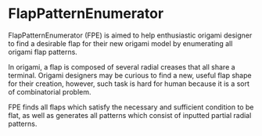 FlapPatternEnumerator
=================

FlapPatternEnumerator (FPE) is aimed to help enthusiastic origami designer
to find a desirable flap for their new origami model by
enumerating all origami flap patterns.


In origami, a flap is composed of several radial creases that all share a terminal.
Origami designers may be curious to find a new, useful flap shape for their creation,
however, such task is  hard for human because it is a sort of combinatorial problem.

FPE finds all flaps which satisfy the necessary and sufficient condition to be flat,
as well as generates all patterns which consist of inputted partial radial patterns.